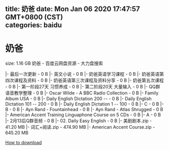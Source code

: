 
title: 奶爸
date: Mon Jan 06 2020 17:47:57 GMT+0800 (CST)    
categories: baidu
---

# 奶爸
size: 1.16 GB
 奶爸 - 百度云网盘资源 - 大力盘搜索
 
|- 最后一次更新 - 0 B
|- 英文小说 - 0 B
|- 奶爸英语学习课程 - 0 B
|- 奶爸英语第四次课程及资料 - 0 B
|- 奶爸英语第三次课程及资料分享 - 0 B
|- 奶爸第五次课程 - 0 B
|- 第一阶段27天 习惯养成 - 0 B
|- 第二阶段20天 大量输入 - 0 B
|- QQ群语音教学整理 - 0 B
|- Oscar Wilde - A BBC Radio Collection - 0 B
|- Family Album USA - 0 B
|- Daily English Dictation 200 -- - 0 B
|- Daily English Dictation 101 -- 200 - 0 B
|- Daily English Dictation 1 -- 100 - 0 B
|- C - 0 B
|- B - 0 B
|- Ayn Rand - Fountainhead - 0 B
|- Ayn Rand - Atlas Shrugged - 0 B
|- American Accent Training Linguaphone Course on 5 CDs - 0 B
|- A - 0 B
|- 2月13后Q群音频 - 0 B
|- 02. Daily Easy English - 0 B
|- 美剧剧本.zip - 41.20 MB
|- 词汇+阅读.zip - 474.90 MB
|- American Accent Course.zip - 645.20 MB

[How to download](https://bpcam.bemobtrk.com/go/2ceec3aa-1ca2-46d6-b9ff-aaa5c184517c?jno=2233)